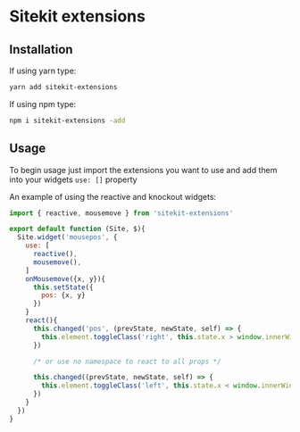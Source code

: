# Sitekit extensions

## Installation
If using yarn type:
```sh
yarn add sitekit-extensions
```

If using npm type:
```sh
npm i sitekit-extensions -add
```

## Usage
To begin usage just import the extensions you want to use and add them into your widgets `use: []` property


An example of using the reactive and knockout widgets: 
```javascript
import { reactive, mousemove } from 'sitekit-extensions'

export default function (Site, $){
  Site.widget('mousepos', {
    use: [
      reactive(),
      mousemove(),
    ]
    onMousemove({x, y}){
      this.setState({
        pos: {x, y}
      })
    }
    react(){
      this.changed('pos', (prevState, newState, self) => {
        this.element.toggleClass('right', this.state.x > window.innerWidth / 2)
      })

      /* or use no namespace to react to all props */

      this.changed((prevState, newState, self) => {
        this.element.toggleClass('left', this.state.x < window.innerWidth / 2)
      })
    }
  })
}


```